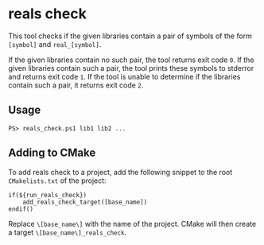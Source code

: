 # reals check 

This tool checks if the given libraries contain a pair of symbols of the form `[symbol]` and `real_[symbol]`. 

If the given libraries contain no such pair, the tool returns exit code `0`.
If the given libraries contain such a pair, the tool prints these symbols to stderror and returns exit code `1`.
If the tool is unable to determine if the libraries contain such a pair, it returns exit code `2`.


## Usage

```
PS> reals_check.ps1 lib1 lib2 ...
```

## Adding to CMake

To add reals check to a project, add the following snippet to the root `CMakelists.txt` of the project:

```
if(${run_reals_check})
    add_reals_check_target([base_name])
endif()
```

Replace `\[base_name\]` with the name of the project. CMake will then create a target `\[base_name\]_reals_check`.